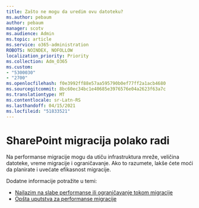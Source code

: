```yaml
---
title: Zašto ne mogu da uredim ovu datoteku?
ms.author: pebaum
author: pebaum
manager: scotv
ms.audience: Admin
ms.topic: article
ms.service: o365-administration
ROBOTS: NOINDEX, NOFOLLOW
localization_priority: Priority
ms.collection: Adm_O365
ms.custom:
- "5300030"
- "2700"
ms.openlocfilehash: f0e3992ff88e57aa595790b0ef77ff2a1acb4680
ms.sourcegitcommit: 8bc60ec34bc1e40685e3976576e04a2623f63a7c
ms.translationtype: MT
ms.contentlocale: sr-Latn-RS
ms.lasthandoff: 04/15/2021
ms.locfileid: "51833521"
---
```

# <a name="sharepoint-migration-is-running-slowly"></a>SharePoint migracija polako radi

Na performanse migracije mogu da utiču infrastruktura mreže, veličina datoteke, vreme migracije i ograničavanje. Ako to razumete, lakše ćete moći da planirate i uvećate efikasnost migracije.

Dodatne informacije potražite u temi:

- [Nailazim na slabe performanse ili ograničavanje tokom migracije](https://docs.microsoft.com/sharepointmigration/sharepoint-online-and-onedrive-migration-speed#faq-and-troubleshooting)
- [Opšta uputstva za performanse migracije](https://docs.microsoft.com/sharepointmigration/sharepoint-online-and-onedrive-migration-speed)
